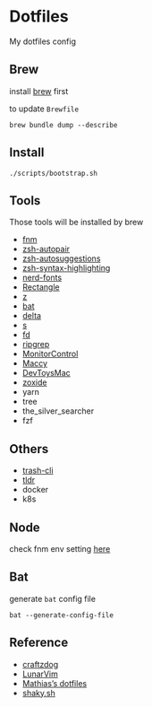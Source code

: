 # Dotfiles

My dotfiles config

## Brew

install [brew](https://brew.sh) first

to update `Brewfile`

```
brew bundle dump --describe
```

## Install

```
./scripts/bootstrap.sh
```

## Tools

Those tools will be installed by brew

- [fnm](https://github.com/Schniz/fnm)
- [zsh-autopair](https://github.com/hlissner/zsh-autopair)
- [zsh-autosuggestions](https://github.com/zsh-users/zsh-autosuggestions)
- [zsh-syntax-highlighting](https://github.com/zsh-users/zsh-syntax-highlighting)
- [nerd-fonts](https://github.com/ryanoasis/nerd-fonts#option-4-homebrew-fonts)
- [Rectangle](https://github.com/rxhanson/Rectangle)
- [z](https://github.com/rupa/z)
- [bat](https://github.com/sharkdp/bat)
- [delta](https://github.com/dandavison/delta)
- [s](https://github.com/zquestz/s)
- [fd](https://github.com/sharkdp/fd)
- [ripgrep](https://github.com/BurntSushi/ripgrep)
- [MonitorControl](https://github.com/MonitorControl/MonitorControl)
- [Maccy](https://github.com/p0deje/Maccy)
- [DevToysMac](https://github.com/ObuchiYuki/DevToysMac)
- [zoxide](https://github.com/ajeetdsouza/zoxide)
- yarn
- tree
- the_silver_searcher
- fzf

## Others

- [trash-cli](https://github.com/sindresorhus/trash-cli)
- [tldr](https://github.com/tldr-pages/tldr)
- docker
- k8s

## Node

check fnm env setting [here](https://github.com/Schniz/fnm#zsh)

## Bat

generate `bat` config file

```
bat --generate-config-file
```

## Reference

- [craftzdog](https://github.com/craftzdog/dotfiles-public)
- [LunarVim](https://github.com/ChristianChiarulli/LunarVim)
- [Mathias’s dotfiles](https://github.com/mathiasbynens/dotfiles)
- [shaky.sh](https://shaky.sh/simple-dotfiles/)
